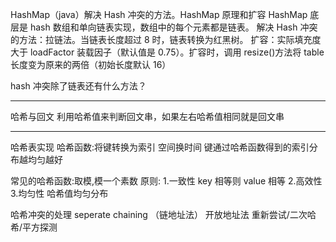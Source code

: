 HashMap（java）解决 Hash 冲突的方法。HashMap 原理和扩容
HashMap 底层是 hash 数组和单向链表实现，数组中的每个元素都是链表。
解决 Hash 冲突的方法：拉链法。当链表长度超过 8 时，链表转换为红黑树。
扩容：实际填充度大于 loadFactor 装载因子（默认值是 0.75）。扩容时，调用 resize()方法将 table 长度变为原来的两倍（初始长度默认 16）

hash 冲突除了链表还有什么方法？

---

哈希与回文
利用哈希值来判断回文串，如果左右哈希值相同就是回文串

---

哈希表实现
哈希函数:将键转换为索引 空间换时间
键通过哈希函数得到的索引分布越均匀越好

常见的哈希函数:取模,模一个素数
原则: 1.一致性 key 相等则 value 相等 2.高效性 3.均匀性 哈希值均匀分布

哈希冲突的处理
seperate chaining （链地址法）
开放地址法 重新尝试/二次哈希/平方探测
